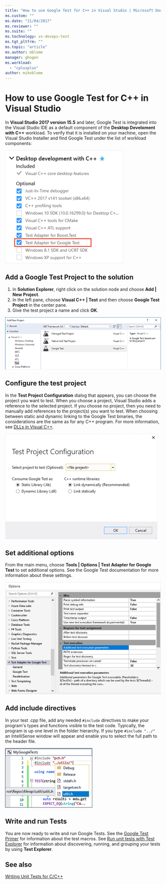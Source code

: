 ```yaml
---
title: "How to use Google Test for C++ in Visual Studio | Microsoft Docs"
ms.custom: ""
ms.date: "11/04/2017"
ms.reviewer: ""
ms.suite: ""
ms.technology: vs-devops-test
ms.tgt_pltfrm: ""
ms.topic: "article"
ms.author: mblome
manager: ghogen
ms.workload:
  - "cplusplus"
author: mikeblome
---
```


# How to use Google Test for C++ in Visual Studio
In **Visual Studio 2017 version 15.5** and later, Google Test is integrated into the Visual Studio IDE as a default component of the **Desktop Develoment with C++** workload. To verify that it is installed on your machine, open the Visual Studio Installer and find Google Test under the list of workload components:

![Install Google Test](media/cpp-google-component.png "Install Google Test for C++")

## Add a Google Test Project to the solution
1. In **Solution Explorer**, right click on the solution node and choose **Add | New Project**.
2. In the left pane, choose **Visual C++ | Test** and then choose **Google Test Project** in the center pane.
3. Give the test project a name and click **OK**.

![New Google Test Project](media/cpp-gtest-new-project.png "Add a new Google Test Project")

## Configure the test project
In the **Test Project Configuration** dialog that appears, you can choose the project you want to test. When you choose a project, Visual Studio adds a reference to the selected project. If you choose no project, then you need to manually add references to the project(s) you want to test. When choosing between static and dynamic linking to the Google Test binaries, the considerations are the same as for any C++ program. For more information, see [DLLs in Visual C++](/cpp/build/dlls-in-visual-cpp).

 ![Configure Google Test Project](media/cpp-gtest-config.png "Configure Google Test Project")

## Set additional options
From the main menu, choose **Tools | Options | Test Adapter for Google Test** to set additional options. See the Google Test documentation for more information about these settings.

 ![Google Test Project settings](media/cpp-gtest-settings.png "Google Test Project settings")

## Add include directives
In your test .cpp file, add any needed `#include` directives to make your program's types and functions visible to the test code. Typically, the program is up one level in the folder hierarchy. If you type `#include "../"`
an IntelliSense window will appear and enable you to select the full path to the header file.

![Add #include directives](media/cpp-gtest-includes.png "Add include directives to the test .cpp file")

## Write and run Tests
You are now ready to write and run Google Tests. See the [Google Test Primer](https://github.com/google/googletest/blob/master/googletest/docs/Primer.md) for information about the test macros. See [Run unit tests with Test Explorer](run-unit-tests-with-test-explorer.md) for information about discovering, running, and grouping your tests by using **Test Explorer**.

## See also
[Writing Unit Tests for C/C++](writing-unit-tests-for-c-cpp.md)










